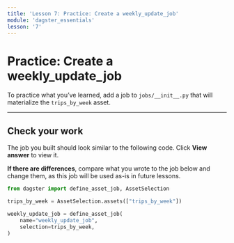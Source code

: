 ```yaml
---
title: 'Lesson 7: Practice: Create a weekly_update_job'
module: 'dagster_essentials'
lesson: '7'
---
```


# Practice: Create a weekly_update_job

To practice what you’ve learned, add a job to `jobs/__init__.py` that will materialize the `trips_by_week` asset.

---

## Check your work

The job you built should look similar to the following code. Click **View answer** to view it.

**If there are differences**, compare what you wrote to the job below and change them, as this job will be used as-is in future lessons.

```python {% obfuscated="true" %}
from dagster import define_asset_job, AssetSelection

trips_by_week = AssetSelection.assets(["trips_by_week"])

weekly_update_job = define_asset_job(
    name="weekly_update_job",
    selection=trips_by_week,
)
```
